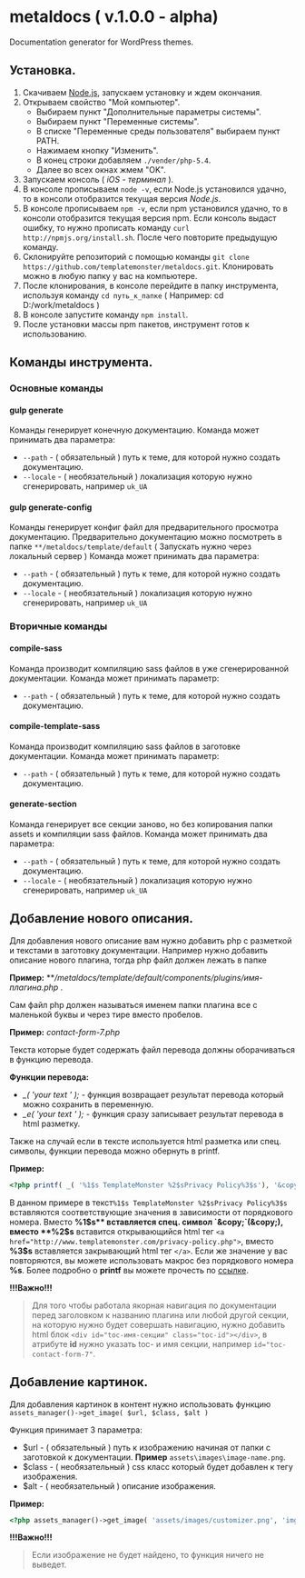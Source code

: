 # metaldocs ( v.1.0.0 - alpha)
Documentation generator for WordPress themes.

## Установка.
1. Скачиваем [Node.js](https://nodejs.org/uk/), запускаем установку и ждем окончания.
2. Открываем свойство "Мой компьютер".
   * Выбираем пункт "Дополнительные параметры системы".
   * Выбираем пункт "Переменные системы".
   * В списке "Переменные среды пользователя" выбираем пункт PATH.
   * Нажимаем кнопку "Изменить".
   * В конец строки добавляем `./vender/php-5.4`.
   * Далее во всех окнах жмем "OK".
2. Запускаем консоль ( *iOS - терминал* ).
3. В консоле прописываем `node -v`, если Node.js установился удачно, то в консоли отобразится текущая версия *Node.js*.
4. В консоле прописываем `npm -v`, если npm установился удачно, то в консоли отобразится текущая версия npm. Если консоль выдаст ошибку, то нужно прописать команду `curl http://npmjs.org/install.sh`. После чего повторите предыдущую команду.
5. Склонируйте репозиторий с помощью команды `git clone https://github.com/templatemonster/metaldocs.git`. Клонировать можно в любую папку у вас на компьютере.
6. После клонирования, в консоле перейдите в папку инструмента, используя команду `cd путь_к_папке` ( Например: cd D:/work/metaldocs )
7. В консоле запустите команду `npm install`.
8. После установки массы npm пакетов, инструмент готов к использованию.

## Команды инструмента.
### Основные команды
#### gulp generate
Команды генерирует конечную документацию.
Команда может принимать два параметра:
* `--path` - ( обязательный ) путь к теме, для которой нужно создать документацию.
* `--locale` - ( необязательный ) локализация которую нужно сгенерировать, например `uk_UA` 

#### gulp generate-config
Команды генерирует конфиг файл для предварительного просмотра документацию. Предварительно документацию можно посмотреть в папке `**/metaldocs/template/default` ( Запускать нужно через локальный сервер )
Команда может принимать два параметра:
* `--path` - ( обязательный ) путь к теме, для которой нужно создать документацию.
* `--locale` - ( необязательный ) локализация которую нужно сгенерировать, например `uk_UA` 

### Вторичные команды
#### compile-sass
Команда производит компиляцию sass файлов в уже сгенерированной документации.
Команда может принимать параметр:
* `--path` - ( обязательный ) путь к теме, для которой нужно создать документацию.

#### compile-template-sass
Команда производит компиляцию  sass файлов в заготовке документации.
Команда может принимать параметр:
* `--path` - ( обязательный ) путь к теме, для которой нужно создать документацию.

#### generate-section
Команда генерирует все секции заново, но без копирования папки assets и компиляции sass файлов.
Команда может принимать два параметра:
* `--path` - ( обязательный ) путь к теме, для которой нужно создать документацию.
* `--locale` - ( необязательный ) локализация которую нужно сгенерировать, например `uk_UA` 


## Добавление нового описания.
Для добавления нового описание вам нужно добавить php с разметкой и текстами в заготовку документации.
Например нужно добавить описание нового плагина, тогда php файл должен лежать в папке 

**Пример:** 
***/metaldocs/template/default/components/plugins/имя-плагина.php* . 

Сам файл php должен называться именем папки плагина все с маленькой буквы и через тире вместо пробелов.

**Пример:** *contact-form-7.php*

Текста которые будет содержать файл перевода должны оборачиваться в функцию перевода.

**Функции перевода:**
* *_( 'your text ' );* - функция возвращает результат перевода который можно сохранить в переменную.
* *_e( 'your text ' );* - функция сразу записывает результат перевода в html разметку.

Также на случай если в тексте используется html разметка или спец. символы, функции перевода можно обернуть в printf.

**Пример:** 
```php
<?php printf( _( '%1$s TemplateMonster %2$sPrivacy Policy%3$s'), '&copy;', '<a href="http://www.templatemonster.com/privacy-policy.php">', '</a>' ); ?>
```
В данном примере в текст`%1$s TemplateMonster %2$sPrivacy Policy%3$s` вставляются соответствующие значения в зависимости от порядкового номера. Вместо **%1$s** вставляется спец. символ `&copy;`(&copy;), вместо **%2$s** вставится открывающийся html тег `<a href="http://www.templatemonster.com/privacy-policy.php">`, вместо **%3$s** вставляется закрывающий html тег `</a>`. Если же значение у вас повторяются, вы можете использовать макрос без порядкового номера **%s**. Более подробно о **printf** вы можете прочесть по [ссылке](http://php.net/manual/ru/function.sprintf.php).

**!!!Важно!!!** 

> Для того чтобы работала якорная навигация по документации перед заголовком к названию плагина или любой другой секции, на которую нужно будет совершать навигацию, нужно добавить html блок `<div id="toc-имя-секции" class="toc-id"></div>`, в атрибуте **id** нужно указать toc- и имя секции, например `id="toc-contact-form-7"`.

## Добавление картинок.
Для добавления картинок в контент нужно использовать функцию `assets_manager()->get_image( $url, $class, $alt )`

Функция принимает 3 параметра:
 * $url   - ( обязательный ) путь к изображению начиная от папки с заготовкой к документации. 
 **Пример** `assets\images\image-name.png`.
 * $class - ( необязательный ) css класс который будет добавлен к тегу изображения.
 * $alt   - ( необязательный ) описание изображения.
 
**Пример:** 
```php
<?php assets_manager()->get_image( 'assets/images/customizer.png', 'img-preview', _( 'Customizer Screen' ) ); ?>
```

 **!!!Важно!!!**
 > Если изображение не будет найдено, то функция ничего не выведет.
